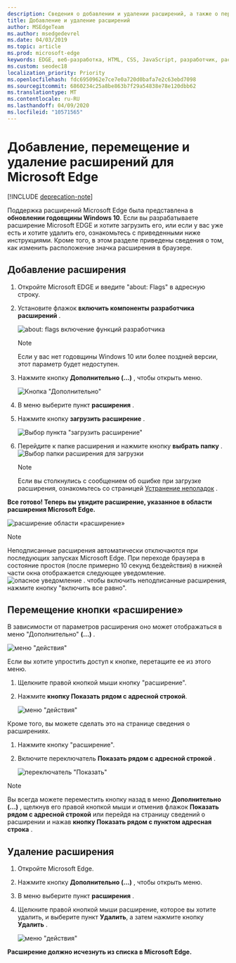 ```yaml
---
description: Сведения о добавлении и удалении расширений, а также о перемещении кнопки расширения рядом с адресной строкой.
title: Добавление и удаление расширений
author: MSEdgeTeam
ms.author: msedgedevrel
ms.date: 04/03/2019
ms.topic: article
ms.prod: microsoft-edge
keywords: EDGE, веб-разработка, HTML, CSS, JavaScript, разработчик, расширение
ms.custom: seodec18
localization_priority: Priority
ms.openlocfilehash: fdc6950962e7ce7e0a720d0bafa7e2c63ebd7098
ms.sourcegitcommit: 6860234c25a8be863b7f29a54838e78e120dbb62
ms.translationtype: MT
ms.contentlocale: ru-RU
ms.lasthandoff: 04/09/2020
ms.locfileid: "10571565"
---
```

# Добавление, перемещение и удаление расширений для Microsoft Edge  

[!INCLUDE [deprecation-note](../includes/deprecation-note.md)]  

Поддержка расширений Microsoft Edge была представлена в **обновлении годовщины Windows 10**. Если вы разрабатываете расширение Microsoft EDGE и хотите загрузить его, или если у вас уже есть и хотите удалить его, ознакомьтесь с приведенными ниже инструкциями.
Кроме того, в этом разделе приведены сведения о том, как изменить расположение значка расширения в браузере.

## Добавление расширения

1. Откройте Microsoft EDGE и введите "about: Flags" в адресную строку.

2. Установите флажок **включить компоненты разработчика расширений** .

   ![about: flags включение функций разработчика](./../media/sideload-aboutflags.png)
   > [!NOTE]
   > Если у вас нет годовщины Windows 10 или более поздней версии, этот параметр будет недоступен.

3. Нажмите кнопку **Дополнительно (...)** , чтобы открыть меню.

   ![Кнопка "Дополнительно"](./../media/morebutton.png)  

4. В меню выберите пункт **расширения** .

5. Нажмите кнопку **загрузить расширение** .

   ![Выбор пункта "загрузить расширение"](./../media/sideload-load-extension.png)

6. Перейдите к папке расширения и нажмите кнопку **выбрать папку** .
   ![Выбор папки расширения для загрузки](./../media/sideload-select-extension.png)
   > [!NOTE]
   > Если вы столкнулись с сообщением об ошибке при загрузке расширения, ознакомьтесь со страницей [Устранение неполадок](./../troubleshooting.md) .


**Все готово! Теперь вы увидите расширение, указанное в области расширения Microsoft Edge.**

![расширение области «расширение»](./../media/sideload-extension-installed.png)

> [!NOTE]
> Неподписанные расширения автоматически отключаются при последующих запусках Microsoft Edge. При переходе браузера в состояние простоя (после примерно 10 секунд бездействия) в нижней части окна отображается следующее уведомление. ![опасное уведомление ](./../media/riskynotification.png) . чтобы включить неподписанные расширения, нажмите кнопку "включить все равно".



## Перемещение кнопки «расширение»
В зависимости от параметров расширения оно может отображаться в меню "Дополнительно" **(...)** .

   ![меню "действия"](./../media/browseraction.png)  


Если вы хотите упростить доступ к кнопке, перетащите ее из этого меню.

1. Щелкните правой кнопкой мыши кнопку "расширение".

2. Нажмите **кнопку Показать рядом с адресной строкой**.

   ![меню "действия"](./../media/browseraction_contextmenu.png)  

Кроме того, вы можете сделать это на странице сведения о расширениях.

1. Нажмите кнопку "расширение".
2. Включите переключатель **Показать рядом с адресной строкой** .

   ![переключатель "Показать"](./../media/show-button-toggle.png)

> [!NOTE]
> Вы всегда можете переместить кнопку назад в меню **Дополнительно (...)** , щелкнув его правой кнопкой мыши и отменив флажок **Показать рядом с адресной строкой** или перейдя на страницу сведений о расширении и нажав **кнопку Показать рядом с пунктом адресная строка** .


## Удаление расширения

1. Откройте Microsoft Edge.

2. Нажмите кнопку **Дополнительно (...)** , чтобы открыть меню.

3. В меню выберите пункт **расширения** .

4. Щелкните правой кнопкой мыши расширение, которое вы хотите удалить, и выберите пункт **Удалить**, а затем нажмите кнопку **Удалить** .

   ![меню "действия"](./../media/remove.png)  

**Расширение должно исчезнуть из списка в Microsoft Edge.**
